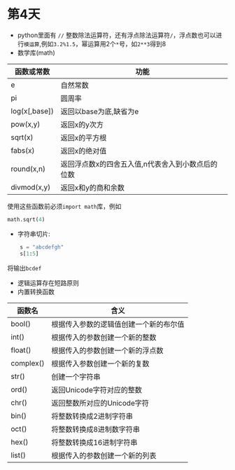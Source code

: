 # 第4天
- python里面有 `//` 整数除法运算符，还有浮点除法运算符`/`，浮点数也可以进行`模运算`,例如`3.2%1.5`，幂运算用2个`*`号，如`2**3`得到8
- 数学库(math)  

函数或常数 | 功能 
-|-
e | 自然常数 
pi | 圆周率 
log(x[,base]) | 返回以base为底,缺省为e 
pow(x,y) | 返回x的y次方
sqrt(x) | 返回x的平方根
fabs(x) | 返回x的绝对值
round(x,n) | 返回浮点数x的四舍五入值,n代表舍入到小数点后的位数
divmod(x,y) | 返回x和y的商和余数

使用这些函数前必须`import math`库，例如
```python
math.sqrt(4)
```
- 字符串切片:
```python
    s = "abcdefgh"  
    s[1:5]
```
将输出`bcdef`
- 逻辑运算存在短路原则
- 内置转换函数

函数名 | 含义
-|-
bool()|根据传入参数的逻辑值创建一个新的布尔值
int()|根据传入的参数创建一个新的整数
float()|根据传入的参数创建一个新的浮点数
complex()|根据传入参数创建一个新的复数
str()|创建一个字符串
ord()|返回Unicode字符对应的整数
chr()|返回整数所对应的Unicode字符
bin()|将整数转换成2进制字符串
oct()|将整数转换成8进制数字符串
hex()|将整数转换成16进制字符串
list()|根据传入的参数创建一个新的列表
